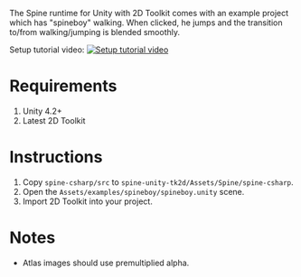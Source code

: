 The Spine runtime for Unity with 2D Toolkit comes with an example project which has "spineboy" walking. When clicked, he jumps and the transition to/from walking/jumping is blended smoothly.

Setup tutorial video:
[![Setup tutorial video](http://i.imgur.com/2AyZq01.png)](http://www.youtube.com/watch?v=x1umSQulghA)

# Requirements

1. Unity 4.2+
1. Latest 2D Toolkit

# Instructions

1. Copy `spine-csharp/src` to `spine-unity-tk2d/Assets/Spine/spine-csharp`.
1. Open the `Assets/examples/spineboy/spineboy.unity` scene.
1. Import 2D Toolkit into your project.

# Notes

- Atlas images should use premultiplied alpha.
